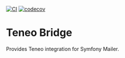 [![CI](https://github.com/optiosteam/teneo-mailer/actions/workflows/tests.yaml/badge.svg?branch=main)](https://github.com/optiosteam/teneo-mailer/actions/workflows/tests.yaml)
[![codecov](https://codecov.io/gh/optiosteam/teneo-mailer/branch/main/graph/badge.svg?token=S62YDUXV7A)](https://codecov.io/gh/optiosteam/teneo-mailer)

Teneo Bridge
===============

Provides Teneo integration for Symfony Mailer.
